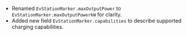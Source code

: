 - Renamed `EvStationMarker.maxOutputPower` to `EvStationMarker.maxOutputPowerkW` for clarity.
- Added new field `EvStationMarker.capabilities` to describe supported charging capabilities.
